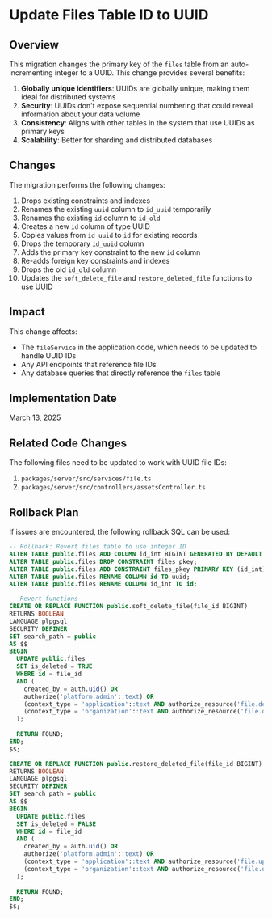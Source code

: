# Update Files Table ID to UUID

## Overview

This migration changes the primary key of the `files` table from an auto-incrementing integer to a UUID. This change provides several benefits:

1. **Globally unique identifiers**: UUIDs are globally unique, making them ideal for distributed systems
2. **Security**: UUIDs don't expose sequential numbering that could reveal information about your data volume
3. **Consistency**: Aligns with other tables in the system that use UUIDs as primary keys
4. **Scalability**: Better for sharding and distributed databases

## Changes

The migration performs the following changes:

1. Drops existing constraints and indexes
2. Renames the existing `uuid` column to `id_uuid` temporarily
3. Renames the existing `id` column to `id_old`
4. Creates a new `id` column of type UUID
5. Copies values from `id_uuid` to `id` for existing records
6. Drops the temporary `id_uuid` column
7. Adds the primary key constraint to the new `id` column
8. Re-adds foreign key constraints and indexes
9. Drops the old `id_old` column
10. Updates the `soft_delete_file` and `restore_deleted_file` functions to use UUID

## Impact

This change affects:

- The `fileService` in the application code, which needs to be updated to handle UUID IDs
- Any API endpoints that reference file IDs
- Any database queries that directly reference the `files` table

## Implementation Date

March 13, 2025

## Related Code Changes

The following files need to be updated to work with UUID file IDs:

1. `packages/server/src/services/file.ts`
2. `packages/server/src/controllers/assetsController.ts`

## Rollback Plan

If issues are encountered, the following rollback SQL can be used:

```sql
-- Rollback: Revert files table to use integer ID
ALTER TABLE public.files ADD COLUMN id_int BIGINT GENERATED BY DEFAULT AS IDENTITY;
ALTER TABLE public.files DROP CONSTRAINT files_pkey;
ALTER TABLE public.files ADD CONSTRAINT files_pkey PRIMARY KEY (id_int);
ALTER TABLE public.files RENAME COLUMN id TO uuid;
ALTER TABLE public.files RENAME COLUMN id_int TO id;

-- Revert functions
CREATE OR REPLACE FUNCTION public.soft_delete_file(file_id BIGINT)
RETURNS BOOLEAN
LANGUAGE plpgsql
SECURITY DEFINER
SET search_path = public
AS $$
BEGIN
  UPDATE public.files
  SET is_deleted = TRUE
  WHERE id = file_id
  AND (
    created_by = auth.uid() OR
    authorize('platform.admin'::text) OR
    (context_type = 'application'::text AND authorize_resource('file.delete'::text, 'application'::text, context_id)) OR
    (context_type = 'organization'::text AND authorize_resource('file.delete'::text, 'organization'::text, context_id))
  );
  
  RETURN FOUND;
END;
$$;

CREATE OR REPLACE FUNCTION public.restore_deleted_file(file_id BIGINT)
RETURNS BOOLEAN
LANGUAGE plpgsql
SECURITY DEFINER
SET search_path = public
AS $$
BEGIN
  UPDATE public.files
  SET is_deleted = FALSE
  WHERE id = file_id
  AND (
    created_by = auth.uid() OR
    authorize('platform.admin'::text) OR
    (context_type = 'application'::text AND authorize_resource('file.update'::text, 'application'::text, context_id)) OR
    (context_type = 'organization'::text AND authorize_resource('file.update'::text, 'organization'::text, context_id))
  );
  
  RETURN FOUND;
END;
$$;
``` 